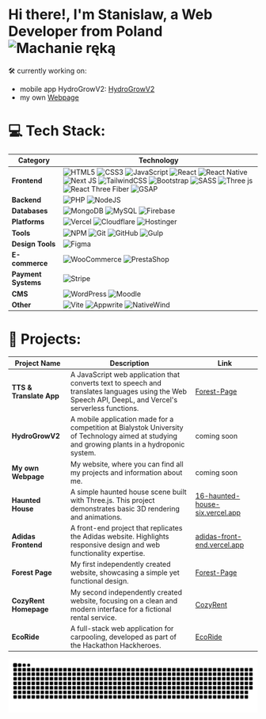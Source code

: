 # Hi there!, I'm Stanislaw, a Web Developer from Poland <img src="https://user-images.githubusercontent.com/74038190/214644152-52f47eb3-5e31-4f47-8758-05c9468d5596.gif" height="24" width="auto" alt="Machanie ręką">
🛠️ currently working on:
- mobile app HydroGrowV2:  <a href="https://github.com/mikolajczykstanislaw/HydroGrowV2">HydroGrowV2</a><br>
- my own <a href="https://personal-website-amber-xi-15.vercel.app/">Webpage</a><br>

<H1>💻 Tech Stack:</H1>

| **Category**       | **Technology**                                                                                   |
|---------------------|-----------------------------------------------------------------------------------------------|
| **Frontend**        | ![HTML5](https://img.shields.io/badge/html5-%23E34F26.svg?style=for-the-badge&logo=html5&logoColor=white) ![CSS3](https://img.shields.io/badge/css3-%231572B6.svg?style=for-the-badge&logo=css3&logoColor=white) ![JavaScript](https://img.shields.io/badge/javascript-%23323330.svg?style=for-the-badge&logo=javascript&logoColor=%23F7DF1E) ![React](https://img.shields.io/badge/react-%2320232a.svg?style=for-the-badge&logo=react&logoColor=%2361DAFB) ![React Native](https://img.shields.io/badge/react_native-%2320232a.svg?style=for-the-badge&logo=react&logoColor=%2361DAFB) ![Next JS](https://img.shields.io/badge/Next-black?style=for-the-badge&logo=next.js&logoColor=white) ![TailwindCSS](https://img.shields.io/badge/tailwindcss-%2338B2AC.svg?style=for-the-badge&logo=tailwind-css&logoColor=white) ![Bootstrap](https://img.shields.io/badge/bootstrap-%23563D7C.svg?style=for-the-badge&logo=bootstrap&logoColor=white) ![SASS](https://img.shields.io/badge/SASS-hotpink.svg?style=for-the-badge&logo=SASS&logoColor=white) ![Three js](https://img.shields.io/badge/threejs-black?style=for-the-badge&logo=three.js&logoColor=white) ![React Three Fiber](https://img.shields.io/badge/react_three_fiber-%2361DAFB.svg?style=for-the-badge&logo=react&logoColor=white) ![GSAP](https://img.shields.io/badge/GSAP-%23202020.svg?style=for-the-badge&logo=greensock&logoColor=white)|
| **Backend**         | ![PHP](https://img.shields.io/badge/php-%23777BB4.svg?style=for-the-badge&logo=php&logoColor=white) ![NodeJS](https://img.shields.io/badge/node.js-6DA55F?style=for-the-badge&logo=node.js&logoColor=white) |
| **Databases**       | ![MongoDB](https://img.shields.io/badge/MongoDB-%234ea94b.svg?style=for-the-badge&logo=mongodb&logoColor=white) ![MySQL](https://img.shields.io/badge/mysql-%234479A1.svg?style=for-the-badge&logo=mysql&logoColor=white) ![Firebase](https://img.shields.io/badge/firebase-%23039BE5.svg?style=for-the-badge&logo=firebase) |
| **Platforms**       | ![Vercel](https://img.shields.io/badge/vercel-%23000000.svg?style=for-the-badge&logo=vercel&logoColor=white) ![Cloudflare](https://img.shields.io/badge/Cloudflare-F38020?style=for-the-badge&logo=Cloudflare&logoColor=white) ![Hostinger](https://img.shields.io/badge/hostinger-%23FF8C00.svg?style=for-the-badge&logo=hostinger&logoColor=white) |
| **Tools**           | ![NPM](https://img.shields.io/badge/NPM-%23CB3837.svg?style=for-the-badge&logo=npm&logoColor=white) ![Git](https://img.shields.io/badge/git-%23F05033.svg?style=for-the-badge&logo=git&logoColor=white) ![GitHub](https://img.shields.io/badge/github-%23121011.svg?style=for-the-badge&logo=github&logoColor=white) ![Gulp](https://img.shields.io/badge/gulp-%23CF4647.svg?style=for-the-badge&logo=gulp&logoColor=white) |
| **Design Tools**    | ![Figma](https://img.shields.io/badge/figma-%23F24E1E.svg?style=for-the-badge&logo=figma&logoColor=white) |
| **E-commerce**      | ![WooCommerce](https://img.shields.io/badge/woocommerce-%23746A5B.svg?style=for-the-badge&logo=woocommerce&logoColor=white) ![PrestaShop](https://img.shields.io/badge/prestashop-%230F4B6E.svg?style=for-the-badge&logo=prestashop&logoColor=white) |
| **Payment Systems** | ![Stripe](https://img.shields.io/badge/stripe-%23308ADA.svg?style=for-the-badge&logo=stripe&logoColor=white) |
| **CMS**             | ![WordPress](https://img.shields.io/badge/WordPress-%23117AC9.svg?style=for-the-badge&logo=WordPress&logoColor=white) ![Moodle](https://img.shields.io/badge/moodle-%238CBB33.svg?style=for-the-badge&logo=moodle&logoColor=white) |
| **Other**           | ![Vite](https://img.shields.io/badge/vite-%23646CFF.svg?style=for-the-badge&logo=vite&logoColor=white) ![Appwrite](https://img.shields.io/badge/appwrite-%23000000.svg?style=for-the-badge&logo=appwrite&logoColor=white) ![NativeWind](https://img.shields.io/badge/nativewind-%2332D5A2.svg?style=for-the-badge&logo=react&logoColor=white) |

<H1>📂 Projects:</H1>

| **Project Name**      | **Description**                                                                                                  | **Link**                                                                                           |
|------------------------|------------------------------------------------------------------------------------------------------------------|---------------------------------------------------------------------------------------------------|
| **TTS & Translate App**        | A JavaScript web application that converts text to speech and translates languages using the Web Speech API, DeepL, and Vercel's serverless functions.                | [Forest-Page](https://mikolajczykstanislaw.github.io/Forest-Page/) |
| **HydroGrowV2**        | A mobile application made for a competition at Bialystok University of Technology aimed at studying and growing plants in a hydroponic system.                | coming soon                                                                  |
| **My own Webpage**     | My website, where you can find all my projects and information about me.                                          | coming soon                                                                  |
| **Haunted House**      | A simple haunted house scene built with Three.js. This project demonstrates basic 3D rendering and animations.    | [16-haunted-house-six.vercel.app](https://16-haunted-house-six.vercel.app/)                      |
| **Adidas Frontend**    | A front-end project that replicates the Adidas website. Highlights responsive design and web functionality expertise. | [adidas-front-end.vercel.app](https://adidas-front-end.vercel.app/)                               |
| **Forest Page**        | My first independently created website, showcasing a simple yet functional design.                              | [Forest-Page](https://mikolajczykstanislaw.github.io/Forest-Page/)                               |
| **CozyRent Homepage**  | My second independently created website, focusing on a clean and modern interface for a fictional rental service. | [CozyRent](https://mikolajczykstanislaw.github.io/CozyRent-HomePage/)                            |
| **EcoRide**            | A full-stack web application for carpooling, developed as part of the Hackathon Hackheroes.                      | [EcoRide](https://ecoride.domalewscy.pl/)                                                         |

<picture>
  <source media="(prefers-color-scheme: dark)" srcset="https://raw.githubusercontent.com/mikolajczykstanislaw/mikolajczykstanislaw/output/github-snake-dark.svg" />
  <source media="(prefers-color-scheme: light)" srcset="https://raw.githubusercontent.com/mikolajczykstanislaw/mikolajczykstanislaw/output/github-snake.svg" />
  <img alt="github-snake" src="https://raw.githubusercontent.com/mikolajczykstanislaw/mikolajczykstanislaw/output/github-snake.svg" />
</picture>
